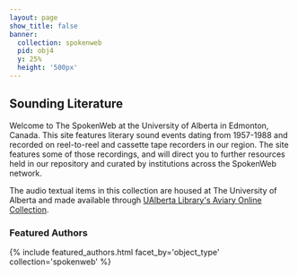 ```yaml
---
layout: page
show_title: false
banner:
  collection: spokenweb
  pid: obj4
  y: 25%
  height: '500px'
---
```


## Sounding Literature

Welcome to The SpokenWeb at the University of Alberta in Edmonton, Canada. This site features literary sound events dating from 1957-1988 and recorded on reel-to-reel and cassette tape recorders in our region. The site features some of those recordings, and will direct you to further resources held in our repository and curated by institutions across the SpokenWeb network.

The audio textual items in this collection are housed at The University of Alberta and made available through [UAlberta Library's Aviary Online Collection](https://ualberta.aviaryplatform.com/).

### Featured Authors

{% include featured_authors.html facet_by='object_type' collection='spokenweb' %}
